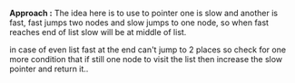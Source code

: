 **Approach :** The idea here is to use to pointer one is slow and another is fast, fast jumps two nodes and slow jumps to one node, so when fast reaches end of list slow will be at middle of list.

in case of even list fast at the end can't jump to 2 places so check for one more condition that if still one node to visit the list then increase the slow pointer and return it..
